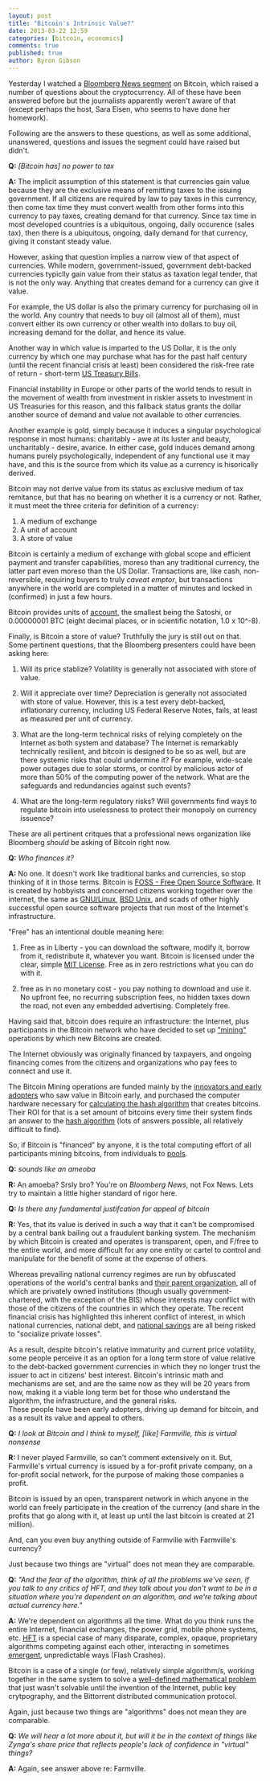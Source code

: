 ```yaml
---
layout: post
title: "Bitcoin's Intrinsic Value?"
date: 2013-03-22 12:59
categories: [bitcoin, economics]
comments: true
published: true
author: Byron Gibson
---
```


Yesterday I watched a [Bloomberg News segment][1] on Bitcoin, which raised a 
number of questions about the cryptocurrency.  All of these have been answered
before but the journalists apparently weren't aware of that (except perhaps the host, 
Sara Eisen, who seems to have done her homework).  

Following are the answers to these questions, as well as some additional, unanswered, 
questions and issues the segment could have raised but didn't.

<!-- more -->

**Q:**  *[Bitcoin has] no power to tax*

**A:**  The implicit assumption of this statement is that currencies gain value because 
they are the exclusive means of remitting taxes to the issuing government.  If 
all citizens are required by law to pay taxes in this currency, then come tax 
time they must convert wealth from other forms into this currency to pay taxes,
creating demand for that currency.  Since tax time in most developed countries is
a ubiquitous, ongoing, daily occurence (sales tax), then there is a ubiquitous, 
ongoing, daily demand for that currency, giving it constant steady value.

However, asking that question implies a narrow view of that aspect of currencies.
While modern, government-issued, government debt-backed currencies typiclly gain 
value from their status as taxation legal tender, that is not the only way.
Anything that creates demand for a currency can give it value.  

For example, the US dollar is also the primary currency for purchasing oil in the 
world.  Any country that needs to buy oil (almost all of them), must convert either 
its own currency or other wealth into dollars to buy oil, increasing demand for the 
dollar, and hence its value.

Another way in which value is imparted to the US Dollar, it is the only currency by 
which one may purchase what has for the past half century (until the recent financial 
crisis at least) been considered the risk-free rate of return - short-term 
[US Treasury Bills][10].  

Financial instability in Europe or other parts of the world tends to result in the 
movement of wealth from investment in riskier assets to investment in US Treasuries 
for this reason, and this fallback status grants the dollar another source of demand 
and value not available to other currencies.

Another example is gold, simply because it induces a singular psychological response
in most humans: charitably - awe at its luster and beauty, uncharitably - desire, 
avarice.  In either case, gold induces demand among humans purely psychologically, 
independent of any functional use it may have, and this is the source from which its 
value as a currency is hisorically derived.

Bitcoin may not derive value from its status as exclusive medium of tax remitance, 
but that has no bearing on whether it is a currency or not.  Rather, it must meet
the three criteria for definition of a currency:

1.  A medium of exchange
2.  A unit of account
3.  A store of value

Bitcoin is certainly a medium of exchange with global scope and efficient payment and 
transfer capabilities, moreso than any traditional currency, the latter part even
moreso than the US Dollar.  Transactions are, like cash, non-reversible, requiring
buyers to truly *caveat emptor*, but transactions anywhere in the world are completed
in a matter of minutes and locked in (confirmed) in just a few hours.

Bitcoin provides units of [account][16], the smallest being the Satoshi, or 
0.00000001 BTC (eight decimal places, or in scientific notation, 1.0 x 10^-8).

Finally, is Bitcoin a store of value?  Truthfully the jury is still out on that.  Some 
pertinent questions, that the Bloomberg presenters could have been asking here:

1.  Will its price stablize?  Volatility is generally not associated with store of
value.

2.  Will it appreciate over time?  Depreciation is generally not associated with store
of value.  However, this is a test every debt-backed, inflationary currency, 
including US Federal Reserve Notes, fails, at least as measured per unit of currency.

3.  What are the long-term technical risks of relying completely on the Internet as
both system and database?  The Internet is remarkably technically resilient, and
bitcoin is designed to be so as well, but are there systemic risks that could
undermine it?  For example, wide-scale power outages due to solar storms, or
control by malicious actor of more than 50% of the computing power of the network.
What are the safeguards and redundancies against such events?

4.  What are the long-term regulatory risks?  Will governments find ways to regulate
bitcoin into uselessness to protect their monopoly on currency issuence?

These are all pertinent critques that a professional news organization like Bloomberg 
*should* be asking of Bitcoin right now.

**Q:**  *Who finances it?*

**A:**  No one.  It doesn't work like traditional banks and currencies, so stop thinking 
of it in those terms.  Bitcoin is [FOSS - Free Open Source Software][14].  It is 
created by hobbyists and concerned citizens working together over the internet, the 
same as [GNU/Linux][12], [BSD Unix][13], and scads of other highly successful open 
source software projects that run most of the Internet's infrastructure.  

"Free" has an intentional double meaning here:

1.  Free as in Liberty - you can download the software, modify it, borrow from it, 
redistribute it, whatever you want.  Bitcoin is licensed under the clear, 
simple [MIT License][4].  Free as in zero restrictions what you can do with it.

2.  free as in no monetary cost - you pay nothing to download and use it.  No 
upfront fee, no recurring subscription fees, no hidden taxes down the road, not 
even any embedded advertising.  Completely free.

Having said that, bitcoin does require an infrastructure:  the Internet, plus 
participants in the Bitcoin network who have decided to set up ["mining"][6] 
operations by which new Bitcoins are created.  

The Internet obviously was originally financed by taxpayers, and ongoing financing 
comes from the citizens and organizations who pay fees to connect and use it.

The Bitcoin Mining operations are funded mainly by the [innovators and early 
adopters][5] who saw value in Bitcoin early, and purchased the computer hardware
necessary for [calculating the hash algorithm][8] that creates bitcoins.  Their ROI
for that is a set amount of bitcoins every time their system finds an answer to 
the [hash algorithm][7] (lots of answers possible, all relatively difficult 
to find).

So, if Bitcoin is "financed" by anyone, it is the total computing effort of all 
participants mining bitcoins, from individuals to [pools][9].


**Q:**  *sounds like an ameoba*

**R:**  An amoeba?  Srsly bro?  You're on  *Bloomberg News*, not Fox News.  Lets try to
maintain a little higher standard of rigor here.

**Q:**  *Is there any fundamental justifcation for appeal of bitcoin*

**R:**  Yes, that its value is derived in such a way that it can't be compromised by a central
bank bailing out a fraudulent banking system.  The mechanism by which Bitcoin is 
created and operates is transparent, open, and F/free to the entire world, and more 
difficult for any one entity or cartel to control and manipulate for the benefit of 
some at the expense of others.

Whereas prevailing national currency regimes are run by obfuscated operations of the 
world's central banks and [their parent organization][11], all of which are privately 
owned institutions (though usually government-chartered, with the exception of the BIS) 
whose interests may conflict with those of the citizens of the countries in which 
they operate.  The recent financial crisis has highlighted this inherent conflict of 
interest, in which national currencies, national debt, and [national savings][15] are 
all being risked to "socialize private losses".

As a result, despite bitcoin's relative immaturity and current price volatility, 
some people perceive it as an option for a long term store of value relative to 
the debt-backed government currencies in which they no longer trust the issuer to
act in citizens' best interest.  Bitcoin's intrinsic math and mechanisms are set, and 
are the same now as they will be 20 years from now, making it a viable long term bet
for those who understand the algorithm, the infrastructure, and the general risks.  
These people have been early adopters, driving up demand for bitcoin, and as a result 
its value and appeal to others.


**Q:**  *I look at Bitcoin and I think to myself, [like] Farmville, this is virtual nonsense*

**R:**  I never played Farmville, so can't comment extensively on it.  But, Farmville's virtual 
currency is issued by a for-profit private company, on a for-profit social network, 
for the purpose of making those companies a profit.

Bitcoin is issued by an open, transparent network in which anyone in the world can 
freely participate in the creation of the currency (and share in the profits that go 
along with it, at least up until the last bitcoin is created at 21 million).  

And, can you even buy anything outside of Farmville with Farmville's currency?

Just because two things are "virtual" does not mean they are comparable. 

**Q:**  *"And the fear of the algorithm, think of all the problems we've seen, if you talk to any 
critics of HFT, and they talk about you don't want to be in a situation where you're
dependent on an algorithm, and we're talking about actual currency here."*

**A:**  We're dependent on algorithms all the time.  What do you think runs the entire Internet,
financial exchanges, the power grid, mobile phone systems, etc.  [HFT][18] is a special case 
of many disparate, complex, opaque, proprietary algorithms competing against each 
other, interacting in sometimes [emergent][19], unpredictable ways (Flash Crashes).  

Bitcoin is a case of a single (or few), relatively simple algorithm/s, working together 
in the same system to solve a [well-defined mathematical problem][17] that just wasn't 
solvable until the invention of the Internet, public key crytpography, and the Bittorrent 
distributed communication protocol.

Again, just because two things are "algorithms" does not mean they are comparable. 

**Q:**  *We will hear a lot more about it, but will it be in the context of things like Zynga's 
share price that reflects people's lack of confidence in "virtual" things?*

**A:**  Again, see answer above re: Farmville.


[1]:    http://www.bloomberg.com/video/a-look-at-the-world-s-largest-online-currency-cPMjkXT0QB~SWJbQWWaB2g.html
[2]:    http://www.bloomberg.com/news/2011-12-23/fed-s-once-secret-data-compiled-by-bloomberg-released-to-public.html
[3]:    http://www.bloomberg.com/apps/news?pid=newsarchive&sid=a7CC61ZsieV4
[4]:    http://opensource.org/licenses/MIT
[5]:    https://en.wikipedia.org/wiki/Technology_adoption_lifecycle
[6]:    https://en.wikipedia.org/wiki/Bitcoin#Bitcoin_mining
[7]:    https://en.bitcoin.it/wiki/Mining#The_Computationally-Difficult_Problem
[8]:    http://www.businessinsider.com/how-to-mine-bitcoins-2013-3?op=1
[9]:    https://en.bitcoin.it/wiki/Pooled_mining
[10]:   http://financial-dictionary.thefreedictionary.com/Risk-Free+Rate+of+Return
[11]:   https://en.wikipedia.org/wiki/Bank_for_International_Settlements
[12]:   https://en.wikipedia.org/wiki/Linux
[13]:   https://en.wikipedia.org/wiki/BSD_UNIX
[14]:   https://en.wikipedia.org/wiki/Free_and_Open_Source_Software
[15]:   http://www.bloomberg.com/news/2013-03-22/merkel-vents-anger-at-cyprus-over-bailout-plan-as-deadline-looms.html
[16]:   https://en.bitcoin.it/wiki/Units
[17]:   http://expectedpayoff.com/blog/2013/03/22/bitcoin-and-the-byzantine-generals-problem/
[18]:   https://en.wikipedia.org/wiki/High-frequency_trading
[19]:   https://en.wikipedia.org/wiki/Emergence

